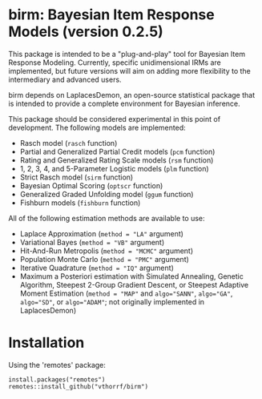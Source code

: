 birm: Bayesian Item Response Models (version 0.2.5)
=============

This package is intended to be a "plug-and-play" tool for Bayesian Item Response Modeling. Currently, specific unidimensional IRMs are implemented, but future versions will aim on adding more flexibility to the intermediary and advanced users.

birm depends on LaplacesDemon, an open-source statistical package that is intended to provide a complete environment for Bayesian inference.

This package should be considered experimental in this point of development. The following models are implemented:

* Rasch model (`rasch` function)
* Partial and Generalized Partial Credit models (`pcm` function)
* Rating and Generalized Rating Scale models (`rsm` function)
* 1, 2, 3, 4, and 5-Parameter Logistic models (`plm` function)
* Strict Rasch model (`sirm` function)
* Bayesian Optimal Scoring (`optscr` function)
* Generalized Graded Unfolding model (`ggum` function)
* Fishburn models (`fishburn` function)

All of the following estimation methods are available to use:

* Laplace Approximation (`method = "LA"` argument)
* Variational Bayes (`method = "VB"` argument)
* Hit-And-Run Metropolis (`method = "MCMC"` argument)
* Population Monte Carlo (`method = "PMC"` argument)
* Iterative Quadrature (`method = "IQ"` argument)
* Maximum a Posteriori estimation with Simulated Annealing, Genetic Algorithm, Steepest 2-Group Gradient Descent, or Steepest Adaptive Moment Estimation (`method = "MAP"` and `algo="SANN"`, `algo="GA"`, `algo="SD"`, or `algo="ADAM"`; not originally implemented in LaplacesDemon)

# Installation #

Using the 'remotes' package:

    install.packages("remotes")
    remotes::install_github("vthorrf/birm")
